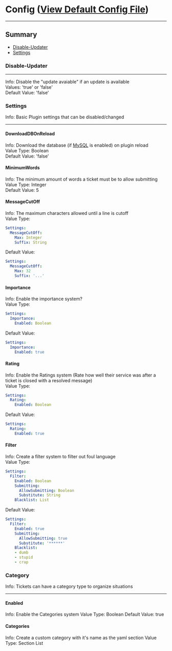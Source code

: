 # Config ([View Default Config File](files/config.yml))
***
## Summary ##
- [Disable-Updater](#user-content-disable-updater) 
- [Settings](#user-content-settings)

### Disable-Updater ###
***
Info: Disable the "update avaiable" if an update is available  
Values: 'true' or 'false'  
Default Value: 'false'

### Settings ###
Info: Basic Plugin settings that can be disabled/changed
***
  #### DownloadDBOnReload ####
  Info: Download the database (if [MySQL](files/MySQL.yml) is enabled) on plugin reload  
  Value Type: Boolean  
  Default Value: 'false'
  #### MinimumWords ####
  Info: The minimum amount of words a ticket must be to allow submitting  
  Value Type: Integer  
  Default Value: 5
  #### MessageCutOff ####
  Info: The maximum characters allowed until a line is cutoff  
  Value Type:
  ```yaml
  Settings:
    MessageCutOff:
      Max: Integer  
      Suffix: String
  ```
  Default Value: 
  ```yaml 
  Settings:
    MessageCutOff:
      Max: 32  
      Suffix: '...'
  ```
  #### Importance ####
  Info: Enable the importance system?  
  Value Type:   
  ```yaml
  Settings:
    Importance:
      Enabled: Boolean 
  ```
  Default Value:  
  ```yaml
  Settings:
    Importance:
      Enabled: true
  ```
  #### Rating ####
  Info: Enable the Ratings system (Rate how well their service was after a ticket is closed with a resolved message)  
  Value Type:  
  ```yaml
  Settings:
    Rating:
      Enabled: Boolean 
  ```
  Default Value:  
  ```yaml
  Settings:
    Rating:
      Enabled: true
  ``` 
  #### Filter ####
  Info: Create a filter system to filter out foul language  
  Value Type:  
  ```yaml
  Settings:
    Filter:
      Enabled: Boolean  
      Submitting:  
        AllowSubmitting: Boolean  
        Substitute: String  
      Blacklist: List
  ```
  Default Value:
  ```yaml
  Settings:
    Filter:
      Enabled: true  
      Submitting:  
        AllowSubmitting: true  
        Substitute: '******'  
      Blacklist:  
      - dumb
      - stupid
      - crap
  ```
### Category ###
Info: Tickets can have a category type to organize situations
***
  #### Enabled ####
  Info: Enable the Categories system
  Value Type: Boolean
  Default Value: true
  #### Categories ####
  Info: Create a custom category with it's name as the yaml section
  Value Type: Section List
  
